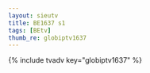 ```yaml
--- 
layout: sieutv
title: BE1637 s1
tags: [BEtv]
thumb_re: globiptv1637
---
```

{% include tvadv key="globiptv1637" %} 
